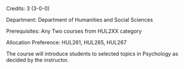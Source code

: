 Credits: 3 (3-0-0)

Department: Department of Humanities and Social Sciences

Prerequisites: Any Two courses from HUL2XX category 

Allocation Preference: HUL261, HUL265, HUL267

The course will introduce students to selected topics in Psychology as decided by the instructor.